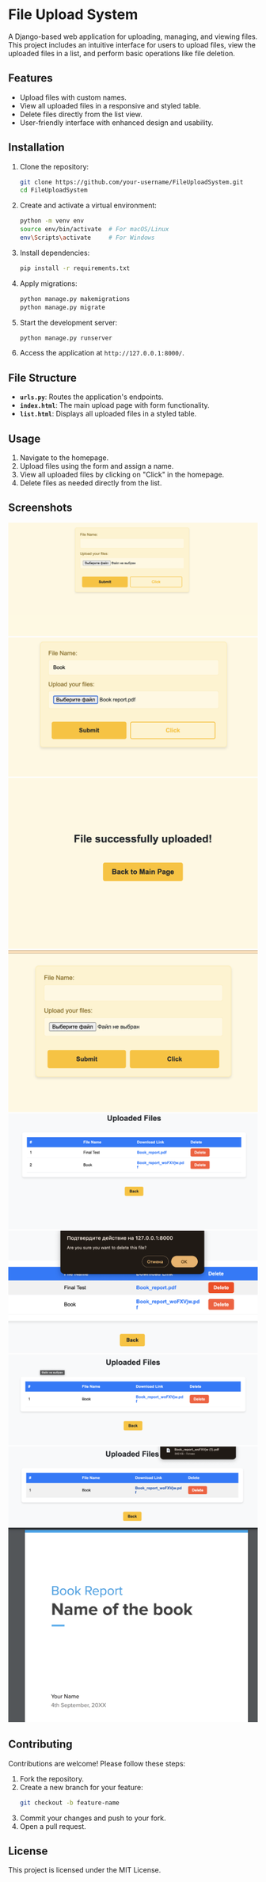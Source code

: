 # File Upload System

A Django-based web application for uploading, managing, and viewing files. This project includes an intuitive interface for users to upload files, view the uploaded files in a list, and perform basic operations like file deletion.

## Features

- Upload files with custom names.
- View all uploaded files in a responsive and styled table.
- Delete files directly from the list view.
- User-friendly interface with enhanced design and usability.

## Installation
1. Clone the repository:
   ```bash
   git clone https://github.com/your-username/FileUploadSystem.git
   cd FileUploadSystem
   ```
2. Create and activate a virtual environment:
   ```bash
   python -m venv env
   source env/bin/activate  # For macOS/Linux
   env\Scripts\activate     # For Windows
   ```
3. Install dependencies:
   ```bash
   pip install -r requirements.txt
   ```
4. Apply migrations:
   ```bash
   python manage.py makemigrations
   python manage.py migrate
   ```
5. Start the development server:
   ```bash
   python manage.py runserver
   ```
6. Access the application at `http://127.0.0.1:8000/`.

## File Structure
- **`urls.py`**: Routes the application's endpoints.
- **`index.html`**: The main upload page with form functionality.
- **`list.html`**: Displays all uploaded files in a styled table.

## Usage
1. Navigate to the homepage.
2. Upload files using the form and assign a name.
3. View all uploaded files by clicking on "Click" in the homepage.
4. Delete files as needed directly from the list.

## Screenshots
![screenshot1](assets/project1.png)
![screenshot1](assets/project2.png)
![screenshot1](assets/project3.png)
![screenshot1](assets/project4.png)
![screenshot1](assets/project5.png)
![screenshot1](assets/project6.png)
![screenshot1](assets/project7.png)
![screenshot1](assets/project8.png)
![screenshot1](assets/project9.png)

## Contributing
Contributions are welcome! Please follow these steps:
1. Fork the repository.
2. Create a new branch for your feature:
   ```bash
   git checkout -b feature-name
   ```
3. Commit your changes and push to your fork.
4. Open a pull request.

## License
This project is licensed under the MIT License.
